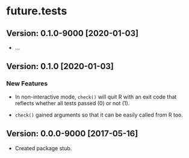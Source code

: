 # future.tests

## Version: 0.1.0-9000 [2020-01-03]

 * ...


## Version: 0.1.0 [2020-01-03]

### New Features

 * In non-interactive mode, `check()` will quit R with an exit code that
   reflects whether all tests passed (0) or not (1).

 * `check()` gained arguments so that it can be easily called from R too.



## Version: 0.0.0-9000 [2017-05-16]

 * Created package stub.
